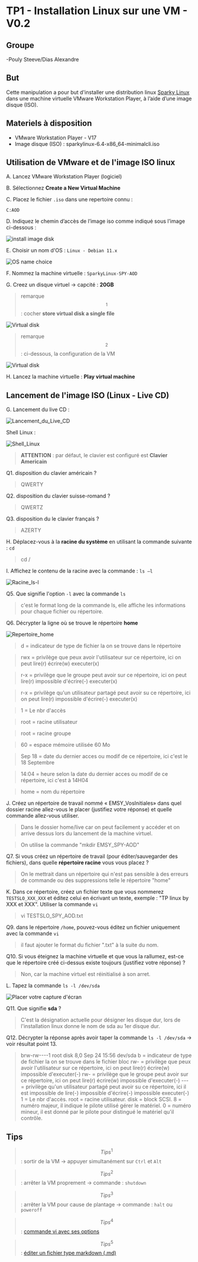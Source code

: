# TP1 - Installation Linux sur une VM - V0.2
 
## Groupe
 
-Pouly Steeve/Dias Alexandre
 
## But
 
Cette manipulation a pour but d'installer une distribution linux [Sparky Linux](https://sparkylinux.org/) dans une machine virtuelle VMware Workstation Player, à l’aide d’une image disque (ISO).
 
## Materiels à disposition
 
- VMware Workstation Player - V17
- Image disque (ISO) : sparkylinux-6.4-x86_64-minimalcli.iso
 
## Utilisation de VMware et de l'image ISO linux
 
A. Lancez VMware Workstation Player (logiciel)  
 
B. Sélectionnez **Create a New Virtual Machine**
 
C. Placez le fichier `.iso` dans une repertoire connu :

`C:AOD`

D. Indiquez le chemin d’accès de l’image iso comme indiqué sous l’image ci-dessous :
 
![install image disk](/Images/Install_ISO.jpg)
 
E. Choisir un nom d'OS : `Linux - Debian 11.x`
 
![OS name choice](/Images/OS_Choice.jpg)
 
F. Nommez la machine virtuelle : `SparkyLinux-SPY-AOD`
 
G. Creez un disque virtuel -> capcité : **20GB**
 
> remarque$$^1$$ : cocher **store virtual disk a single file**
 
![Virtual disk](/Images/VirtualDisk.jpg)
 
> remarque$$^2$$ : ci-dessous, la configuration de la VM
 
![Virtual disk](/Images/VM_Config.jpg)
 
H. Lancez la machine virtuelle : **Play virtual machine**
 
## Lancement de l'image ISO (Linux - Live CD)
 
G. Lancement du live CD :
 
![Lancement_du_Live_CD](/Images/Lancement_du_live_CD.png)
 
Shell Linux :
 
![Shell_Linux](/Images/Shell_Linux.png)
 
> **ATTENTION** : par défaut, le clavier est configuré est **Clavier Americain**
 
Q1. disposition du clavier américain ?
 
> QWERTY
 
Q2. disposition du clavier suisse-romand ?
 
> QWERTZ
 
Q3. disposition du le clavier français ?
 
> AZERTY
 
 
H. Déplacez-vous à la **racine du système** en utilisant la commande suivante : `cd`
 
> cd /
 
I. Affichez le contenu de la racine avec la commande : `ls –l`	
 
![Racine_ls-l](/Images/Contenu_racine.png)
 
Q5. Que signifie l'option `-l` avec la commande `ls`

> c'est le format long de la commande ls, elle affiche les informations pour chaque fichier ou répertoire.
 
Q6. Décrypter la ligne où se trouve le répertoire **home**    
 
![Repertoire_home](/Images/Ligne_home.png)
 
> d = indicateur de type de fichier la on se trouve dans le répertoire

> rwx = privilège que peux avoir l'utilisateur sur ce répertoire, ici on peut lire(r) écrire(w) executer(x)

> r-x = privilège que le groupe peut avoir sur ce répertoire, ici on peut lire(r) impossible d'écrire(-) executer(x)

> r-x = privilège qu'un utilisateur partagé peut avoir su ce répertoire, ici on peut lire(r) impossible d'écrire(-) executer(x)

> 1 = Le nbr d'accès

> root = racine utilisateur

> root = racine groupe

> 60 = espace mémoire utilisée 60 Mo

> Sep 18 = date du dernier acces ou modif de ce répertoire, ici c'est le 18 Septembre

> 14:04 = heure selon la date du dernier acces ou modif de ce répertoire, ici c'est à 14H04

> home = nom du répertoire
 
J. Créez un répertoire de travail nommé « EMSY_VosInitiales» dans quel dossier racine allez-vous le placer (justifiez votre réponse) et quelle commande allez-vous utiliser.
 
> Dans le dossier home/live car on peut facilement y accéder et on arrive dessus lors du lancement de la machine virtuel.

> On utilise la commande "mkdir EMSY_SPY-AOD"
 
Q7. Si vous créez un répertoire de travail (pour éditer/sauvegarder des fichiers), dans quelle **répertoire racine** vous vous placez ?
 
> On le mettrait dans un répertoire qui n'est pas sensible à des erreurs de commande ou des suppressions telle le répertoire "home"
 
K. Dans ce répertoire, créez un fichier texte que vous nommerez `TESTSLO_XXX_XXX` et éditez celui en écrivant un texte, exemple : "TP linux by XXX et XXX".
	Utiliser la commande `vi`
 
> vi TESTSLO_SPY_AOD.txt
 
Q9. dans le répertoire `/home`, pouvez-vous éditez un fichier uniquement avec la commande `vi`
 
> il faut ajouter le format du fichier ".txt" à la suite du nom.
 
Q10. Si vous éteignez la machine virtuelle et que vous la rallumez, est-ce que le répertoire créé ci-dessus existe toujours (justifiez votre réponse) ?
 
> Non, car la machine virtuel est réinitialisé à son arret.
 
L. Tapez la commande `ls -l /dev/sda`
 
![Placer votre capture d'écran]()
 
Q11. Que signifie **sda** ?
 
> C'est la désignation actuelle pour désigner les disque dur, lors de l'installation linux donne le nom de sda au 1er disque dur.
 
Q12. Décrypter la réponse après avoir taper la commande `ls -l /dev/sda` -> voir résultat point 13.
 
> brw-rw----1 root disk 8,0 Sep 24 15:56 dev/sda
> b = indicateur de type de fichier la on se trouve dans le fichier bloc
> rw- = privilège que peux avoir l'utilisateur sur ce répertoire, ici on peut lire(r) écrire(w) impossible d'executer(-)
> rw- = privilège que le groupe peut avoir sur ce répertoire, ici on peut lire(r) écrire(w) impossible d'executer(-)
> --- = privilège qu'un utilisateur partagé peut avoir su ce répertoire, ici il est impossible de lire(-) impossible d'écrire(-) impossible executer(-)
> 1 = Le nbr d'accès.
> root = racine utilisateur.
> disk = block SCSI.
> 8 = numéro majeur, il indique le pilote utilisé gérer le matériel.
> 0 = numéro mineur, il est donné par le pilote pour distingué le matériel qu'il contrôle.
 
## Tips
 
> $$Tips^1$$ : sortir de la VM -> appuyer simultanément sur `Ctrl` et `Alt`
 
> $$Tips^2$$ : arrêter la VM proprement -> commande : `shutdown`
 
> $$Tips^3$$ : arrêter la VM pour cause de plantage -> commande : `halt` ou `poweroff`
 
> $$Tips^4$$ : [commande vi avec ses options](https://www.linuxtricks.fr/wiki/guide-de-sur-vi-utilisation-de-vi)
 
> $$Tips^5$$ : [éditer un fichier type markdown (.md)](https://ashki23.github.io/markdown-latex.html)
